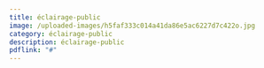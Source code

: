 ```yaml
---
title: éclairage-public
image: /uploaded-images/h5faf333c014a41da86e5ac6227d7c422o.jpg
category: éclairage-public
description: éclairage-public
pdflink: "#"
---
```

